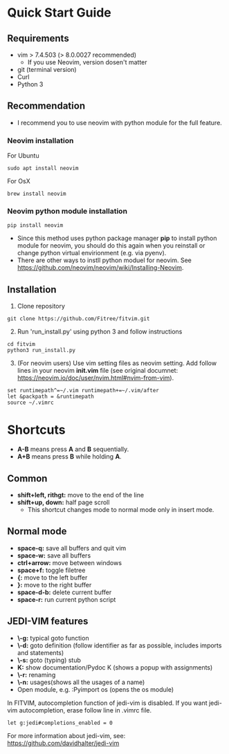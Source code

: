 # Quick Start Guide
## Requirements
* vim > 7.4.503 (> 8.0.0027 recommended)
    * If you use Neovim, version dosen't matter
* git (terminal version)
* Curl
* Python 3

## Recommendation
* I recommend you to use neovim with python module for the full feature.

### Neovim installation
For Ubuntu
~~~
sudo apt install neovim
~~~
For OsX
~~~
brew install neovim
~~~

### Neovim python module installation
~~~
pip install neovim
~~~
* Since this method uses python package manager **pip** to install python module for neovim, you should do this again when you reinstall or change python virtual envirionment (e.g. via pyenv).
* There are other ways to instll python moduel for neovim. See https://github.com/neovim/neovim/wiki/Installing-Neovim.


## Installation
1. Clone repository
~~~
git clone https://github.com/Fitree/fitvim.git
~~~

2. Run 'run_install.py' using python 3 and follow instructions
~~~
cd fitvim
python3 run_install.py
~~~

3. (For neovim users) Use vim setting files as neovim setting.
Add follow lines in your neovim **init.vim** file (see original documnet: https://neovim.io/doc/user/nvim.html#nvim-from-vim).
~~~
set runtimepath^=~/.vim runtimepath+=~/.vim/after
let &packpath = &runtimepath
source ~/.vimrc
~~~

# Shortcuts
* **A-B** means press **A** and **B** sequentially.
* **A+B** means press **B** while holding **A**.
## Common
* **shift+left, rithgt:** move to the end of the line
* **shift+up, down:** half page scroll
    * This shortcut changes mode to normal mode only in insert mode.
## Normal mode
* **space-q:** save all buffers and quit vim
* **space-w:** save all buffers
* **ctrl+arrow:** move between windows
* **space+f:** toggle filetree
* **{:** move to the left buffer
* **}:** move to the right buffer
* **space-d-b:** delete current buffer
* **space-r:** run current python script
## JEDI-VIM features
* **\\-g:** typical goto function
* **\\-d:** goto definition (follow identifier as far as possible, includes imports and statements)
* **\\-s:** goto (typing) stub
* **K:** show documentation/Pydoc K (shows a popup with assignments)
* **\\-r:** renaming
* **\\-n:** usages(shows all the usages of a name)
* Open module, e.g. :Pyimport os (opens the os module)

In FITVIM, autocompletion function of jedi-vim is disabled. If you want jedi-vim autocompletion, erase follow line in .vimrc file.
~~~
let g:jedi#completions_enabled = 0
~~~
For more information about jedi-vim, see: https://github.com/davidhalter/jedi-vim
